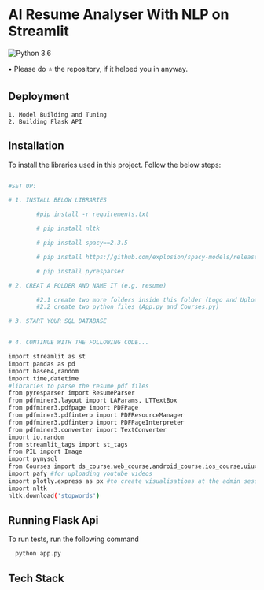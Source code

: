 # **AI Resume Analyser With NLP on Streamlit**

![Python 3.6](https://img.shields.io/badge/Python-3.6-brightgreen.svg)

• Please do ⭐ the repository, if it helped you in anyway.






## Deployment
 
    1. Model Building and Tuning
    2. Building Flask API
   
## Installation

To install the libraries used in this project. Follow the 
below steps:

```bash

#SET UP:

# 1. INSTALL BELOW LIBRARIES

        #pip install -r requirements.txt

        # pip install nltk

        # pip install spacy==2.3.5

        # pip install https://github.com/explosion/spacy-models/releases/download/en_core_web_sm-2.3.1/en_core_web_sm-2.3.1.tar.gz

        # pip install pyresparser

# 2. CREAT A FOLDER AND NAME IT (e.g. resume)

        #2.1 create two more folders inside this folder (Logo and Uploaded_Resumes)
        #2.2 create two python files (App.py and Courses.py)

# 3. START YOUR SQL DATABASE


# 4. CONTINUE WITH THE FOLLOWING CODE...

import streamlit as st
import pandas as pd
import base64,random
import time,datetime
#libraries to parse the resume pdf files
from pyresparser import ResumeParser
from pdfminer3.layout import LAParams, LTTextBox
from pdfminer3.pdfpage import PDFPage
from pdfminer3.pdfinterp import PDFResourceManager
from pdfminer3.pdfinterp import PDFPageInterpreter
from pdfminer3.converter import TextConverter
import io,random
from streamlit_tags import st_tags
from PIL import Image
import pymysql
from Courses import ds_course,web_course,android_course,ios_course,uiux_course,resume_videos,interview_videos
import pafy #for uploading youtube videos
import plotly.express as px #to create visualisations at the admin session
import nltk
nltk.download('stopwords')

```
    
## Running Flask Api

To run tests, run the following command

```bash
  python app.py
```



## Tech Stack





